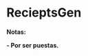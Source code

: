 # RecieptsGen

<!----Notas---->
**Notas:**

**- Por ser puestas.**
<!----Separador de las notas---->

<!----Separador---->

<!----Separador---->